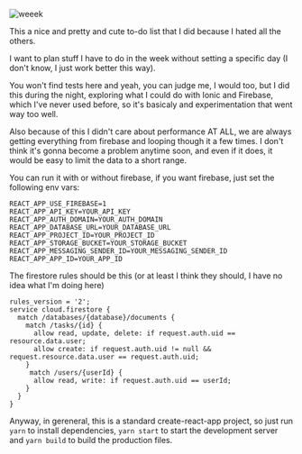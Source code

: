 ![weeek](https://i.imgur.com/WfY3IzC.png?1)

This a nice and pretty and cute to-do list that I did because I hated all the others.

I want to plan stuff I have to do in the week without setting a specific day (I don't know, I just work better this way).

You won't find tests here and yeah, you can judge me, I would too, but I did this during the night, exploring what I could do with Ionic and Firebase, which I've never used before, so it's basicaly and experimentation that went way too well.

Also because of this I didn't care about performance AT ALL, we are always getting everything from firebase and looping though it a few times. I don't think it's gonna become a problem anytime soon, and even if it does, it would be easy to limit the data to a short range.

You can run it with or without firebase, if you want firebase, just set the following env vars:

```
REACT_APP_USE_FIREBASE=1
REACT_APP_API_KEY=YOUR_API_KEY
REACT_APP_AUTH_DOMAIN=YOUR_AUTH_DOMAIN
REACT_APP_DATABASE_URL=YOUR_DATABASE_URL
REACT_APP_PROJECT_ID=YOUR_PROJECT_ID
REACT_APP_STORAGE_BUCKET=YOUR_STORAGE_BUCKET
REACT_APP_MESSAGING_SENDER_ID=YOUR_MESSAGING_SENDER_ID
REACT_APP_APP_ID=YOUR_APP_ID
```

The firestore rules should be this (or at least I think they should, I have no idea what I'm doing here)

```
rules_version = '2';
service cloud.firestore {
  match /databases/{database}/documents {
    match /tasks/{id} {
      allow read, update, delete: if request.auth.uid == resource.data.user;
      allow create: if request.auth.uid != null && request.resource.data.user == request.auth.uid;
    }
     match /users/{userId} {
      allow read, write: if request.auth.uid == userId;
    }
  }
}
```

Anyway, in gereneral, this is a standard create-react-app project, so just run `yarn` to install dependencies, `yarn start` to start the development server and `yarn build` to build the production files.
